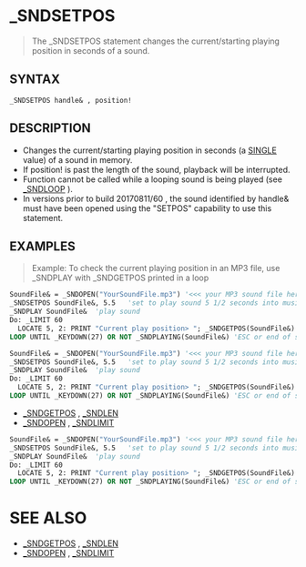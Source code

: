 # _SNDSETPOS
> The _SNDSETPOS statement changes the current/starting playing position in seconds of a sound.

## SYNTAX
`_SNDSETPOS handle& , position!`

## DESCRIPTION
* Changes the current/starting playing position in seconds (a [SINGLE](SINGLE.md) value) of a sound in memory.
* If position! is past the length of the sound, playback will be interrupted.
* Function cannot be called while a looping sound is being played (see [_SNDLOOP](_SNDLOOP.md) ).
* In versions prior to build 20170811/60 , the sound identified by handle& must have been opened using the "SETPOS" capability to use this statement.


## EXAMPLES
> Example: To check the current playing position in an MP3 file, use _SNDPLAY with _SNDGETPOS printed in a loop

```vb
SoundFile& = _SNDOPEN("YourSoundFile.mp3") '<<< your MP3 sound file here!
_SNDSETPOS SoundFile&, 5.5   'set to play sound 5 1/2 seconds into music
_SNDPLAY SoundFile&  'play sound
Do: _LIMIT 60
  LOCATE 5, 2: PRINT "Current play position> "; _SNDGETPOS(SoundFile&)
LOOP UNTIL _KEYDOWN(27) OR NOT _SNDPLAYING(SoundFile&) 'ESC or end of sound exit
```


```vb
SoundFile& = _SNDOPEN("YourSoundFile.mp3") '<<< your MP3 sound file here!
_SNDSETPOS SoundFile&, 5.5   'set to play sound 5 1/2 seconds into music
_SNDPLAY SoundFile&  'play sound
Do: _LIMIT 60
  LOCATE 5, 2: PRINT "Current play position> "; _SNDGETPOS(SoundFile&)
LOOP UNTIL _KEYDOWN(27) OR NOT _SNDPLAYING(SoundFile&) 'ESC or end of sound exit
```

* [_SNDGETPOS](_SNDGETPOS.md) , [_SNDLEN](_SNDLEN.md)
* [_SNDOPEN](_SNDOPEN.md) , [_SNDLIMIT](_SNDLIMIT.md)

```vb
SoundFile& = _SNDOPEN("YourSoundFile.mp3") '<<< your MP3 sound file here!
_SNDSETPOS SoundFile&, 5.5   'set to play sound 5 1/2 seconds into music
_SNDPLAY SoundFile&  'play sound
Do: _LIMIT 60
  LOCATE 5, 2: PRINT "Current play position> "; _SNDGETPOS(SoundFile&)
LOOP UNTIL _KEYDOWN(27) OR NOT _SNDPLAYING(SoundFile&) 'ESC or end of sound exit
```



# SEE ALSO
* [_SNDGETPOS](_SNDGETPOS.md) , [_SNDLEN](_SNDLEN.md)
* [_SNDOPEN](_SNDOPEN.md) , [_SNDLIMIT](_SNDLIMIT.md)

